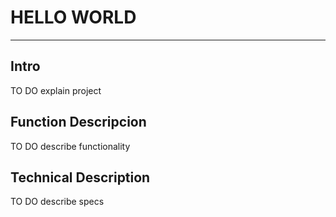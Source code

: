# HELLO WORLD
---

## Intro

TO DO explain project

## Function Descripcion

TO DO describe functionality

## Technical Description

TO DO describe specs